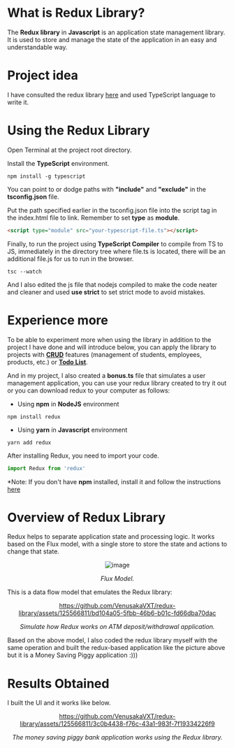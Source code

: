 # What is Redux Library?
The **Redux library** in **Javascript** is an application state management library. It is used to store and manage the state of the application in an easy and understandable way.

# Project idea
I have consulted the redux library [here](https://github.com/reduxjs/redux) and used TypeScript language to write it.

# Using the Redux Library
Open Terminal at the project root directory.

Install the **TypeScript** environment.

``` 
npm install -g typescript
```

You can point to or dodge paths with **"include"** and **"exclude"** in the **tsconfig.json** file.

Put the path specified earlier in the tsconfig.json file into the script tag in the index.html file to link. Remember to set **type** as **module**.

```html
<script type="module" src="your-typescript-file.ts"></script>
```

Finally, to run the project using **TypeScript Compiler** to compile from TS to JS, immediately in the directory tree where file.ts is located, there will be an additional file.js for us to run in the browser.

```
tsc --watch
```

And I also edited the js file that nodejs compiled to make the code neater and cleaner and used **use strict** to set strict mode to avoid mistakes.

# Experience more
To be able to experiment more when using the library in addition to the project I have done and will introduce below, you can apply the library to projects with [**CRUD**](https://github.com/VenusakaVXT/marriage-manager-console-version) features (management of students, employees, products, etc.) or [**Todo List**](https://github.com/VenusakaVXT/template-library/tree/master/template_HTML_CSS_and_Javascript/template_HTML_CSS_JS_21).

And in my project, I also created a **bonus.ts** file that simulates a user management application, you can use your redux library created to try it out or you can download redux to your computer as follows:

- Using **npm** in **NodeJS** environment
```
npm install redux
```

- Using **yarn** in **Javascript** environment
```
yarn add redux
```

After installing Redux, you need to import your code.
```javascript
import Redux from 'redux'
```

*Note: If you don't have **npm** installed, install it and follow the instructions [here](https://radixweb.com/blog/installing-npm-and-nodejs-on-windows-and-mac)

# Overview of Redux Library
Redux helps to separate application state and processing logic. It works based on the Flux model, with a single store to store the state and actions to change that state.

<div align="center">

![image](https://github.com/VenusakaVXT/redux-library/assets/125566811/c6750124-fc6c-4aef-aab1-c7a1270efe4a)

*Flux Model.*
</div>

This is a data flow model that emulates the Redux library:

<div align="center">

https://github.com/VenusakaVXT/redux-library/assets/125566811/bd104a05-5fbb-46b6-b01c-fd66dba70dac

*Simulate how Redux works on ATM deposit/withdrawal application.*
</div>

Based on the above model, I also coded the redux library myself with the same operation and built the redux-based application like the picture above but it is a Money Saving Piggy application :)))

# Results Obtained
I built the UI and it works like below.

<div align="center">

https://github.com/VenusakaVXT/redux-library/assets/125566811/3c0b4438-f76c-43a1-983f-7f19334226f9

*The money saving piggy bank application works using the Redux library.*
</div>

